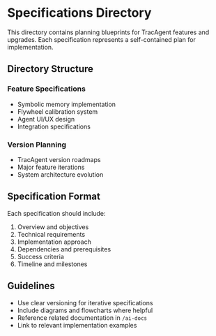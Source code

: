 # Specifications Directory

This directory contains planning blueprints for TracAgent features and upgrades. Each specification represents a self-contained plan for implementation.

## Directory Structure

### Feature Specifications
- Symbolic memory implementation
- Flywheel calibration system
- Agent UI/UX design
- Integration specifications

### Version Planning
- TracAgent version roadmaps
- Major feature iterations
- System architecture evolution

## Specification Format

Each specification should include:

1. Overview and objectives
2. Technical requirements
3. Implementation approach
4. Dependencies and prerequisites
5. Success criteria
6. Timeline and milestones

## Guidelines

- Use clear versioning for iterative specifications
- Include diagrams and flowcharts where helpful
- Reference related documentation in `/ai-docs`
- Link to relevant implementation examples 
